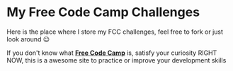 # My Free Code Camp Challenges
Here is the place where I store my FCC challenges, feel free to fork or just look around 😉

If you don't know what **[Free Code Camp](https://www.freecodecamp.com)** is, satisfy your curiosity RIGHT NOW, this is a awesome site to practice or improve your development skills 
